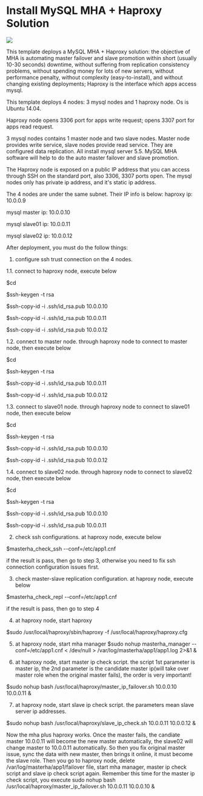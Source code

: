 # Install MySQL MHA + Haproxy Solution

<a href="https://portal.azure.com/#create/Microsoft.Template/uri/https%3A%2F%2Fraw.githubusercontent.com%2F251744647%2Fazure-quickstart-templates%2Fmaster%2Fmysql-mha-haproxy-ubuntu%2Fazuredeploy.json" target="_blank">
    <img src="http://azuredeploy.net/deploybutton.png"/>
</a>

This template deploys a MySQL MHA + Haproxy solution:  the objective of MHA is automating master failover and slave promotion within short (usually 10-30 seconds) downtime, without suffering from replication consistency problems, without spending money for lots of new servers, without performance penalty, without complexity (easy-to-install), and without changing existing deployments; Haproxy is the interface which apps access mysql.

This template deploys 4 nodes: 3 mysql nodes and 1 haproxy node. Os is Ubuntu 14.04.

Haproxy node opens 3306 port for apps write request; opens 3307 port for apps read request.

3 mysql nodes contains 1 master node and two slave nodes. Master node provides write service, slave nodes provide read service. They are configured data replication. All install mysql server 5.5. MySQL MHA software will help to do the auto master failover and slave promotion.

The Haproxy node is exposed on a public IP address that you can access through SSH on the standard port, also 3306, 3307 ports open.
The mysql nodes only has private ip address, and it's static ip address. 

The 4 nodes are under the same subnet. Their IP info is below:
haproxy ip: 10.0.0.9

mysql master ip: 10.0.0.10

mysql slave01 ip: 10.0.0.11

mysql slave02 ip: 10.0.0.12


After deployment, you must do the follow things:

1. configure ssh trust connection on the 4 nodes. 

1.1. connect to haproxy node, execute below

$cd

$ssh-keygen -t rsa

$ssh-copy-id -i .ssh/id_rsa.pub 10.0.0.10

$ssh-copy-id -i .ssh/id_rsa.pub 10.0.0.11

$ssh-copy-id -i .ssh/id_rsa.pub 10.0.0.12

1.2. connect to master node. through haproxy node to connect to master node, then execute below

$cd

$ssh-keygen -t rsa

$ssh-copy-id -i .ssh/id_rsa.pub 10.0.0.11

$ssh-copy-id -i .ssh/id_rsa.pub 10.0.0.12

1.3. connect to slave01 node. through haproxy node to connect to slave01 node, then execute below

$cd

$ssh-keygen -t rsa

$ssh-copy-id -i .ssh/id_rsa.pub 10.0.0.10

$ssh-copy-id -i .ssh/id_rsa.pub 10.0.0.12

1.4. connect to slave02 node. through haproxy node to connect to slave02 node, then execute below

$cd

$ssh-keygen -t rsa

$ssh-copy-id -i .ssh/id_rsa.pub 10.0.0.10

$ssh-copy-id -i .ssh/id_rsa.pub 10.0.0.11


2. check ssh configurations. at haproxy node, execute below

$masterha_check_ssh --conf=/etc/app1.cnf

if the result is pass, then go to step 3, otherwise you need to fix ssh connection configuration issues first.

3. check master-slave replication configuration. at haproxy node, execute below

$masterha_check_repl --conf=/etc/app1.cnf

if the result is pass, then go to step 4

4. at haproxy node, start haproxy 

$sudo /usr/local/haproxy/sbin/haproxy -f /usr/local/haproxy/haproxy.cfg

5. at haproxy node, start mha manager
$sudo nohup masterha_manager --conf=/etc/app1.cnf < /dev/null > /var/log/masterha/app1/app1.log 2>&1 &

6. at haproxy node, start master ip check script. the script 1st parameter is master ip, the 2nd parameter is the candidate master ip(will take over master role when the original master fails), the order is very important!

$sudo nohup bash /usr/local/haproxy/master_ip_failover.sh 10.0.0.10 10.0.0.11 &

7. at haproxy node, start slave ip check script. the parameters mean slave server ip addresses.

$sudo nohup bash /usr/local/haproxy/slave_ip_check.sh 10.0.0.11 10.0.0.12 &


Now the mha plus haproxy works. Once the master fails, the candiate master 10.0.0.11 will become the new master automatically, the slave02 will change master to 10.0.0.11 automatically. So then you fix original master issue, sync the data with new master, then brings it online, it must become the slave role. Then you go to haproxy node, delete /var/log/masterha/app1/failover file, start mha manager, master ip check script and slave ip check script again. Remember this time for the master ip check script, you execute sudo nohup bash /usr/local/haproxy/master_ip_failover.sh 10.0.0.11 10.0.0.10 & 
